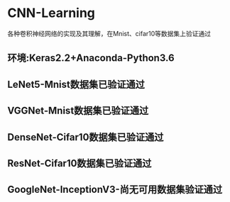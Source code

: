 # CNN-Learning

各种卷积神经网络的实现及其理解，在Mnist、cifar10等数据集上验证通过

## 环境:Keras2.2+Anaconda-Python3.6

## LeNet5-Mnist数据集已验证通过

## VGGNet-Mnist数据集已验证通过

## DenseNet-Cifar10数据集已验证通过

## ResNet-Cifar10数据集已验证通过

## GoogleNet-InceptionV3-尚无可用数据集验证通过
